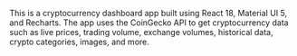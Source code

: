 This is a cryptocurrency dashboard app built using React 18, Material UI 5, and Recharts. The app uses the CoinGecko API to get cryptocurrency data such as live prices, trading volume, exchange volumes, historical data, crypto categories, images, and more.